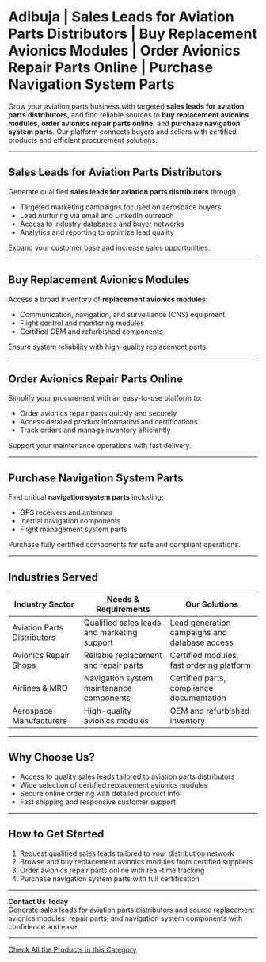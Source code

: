 # Adibuja | Sales Leads for Aviation Parts Distributors | Buy Replacement Avionics Modules | Order Avionics Repair Parts Online | Purchase Navigation System Parts

Grow your aviation parts business with targeted **sales leads for aviation parts distributors**, and find reliable sources to **buy replacement avionics modules**, **order avionics repair parts online**, and **purchase navigation system parts**. Our platform connects buyers and sellers with certified products and efficient procurement solutions.

---

## Sales Leads for Aviation Parts Distributors

Generate qualified **sales leads for aviation parts distributors** through:

- Targeted marketing campaigns focused on aerospace buyers  
- Lead nurturing via email and LinkedIn outreach  
- Access to industry databases and buyer networks  
- Analytics and reporting to optimize lead quality  

Expand your customer base and increase sales opportunities.

---

## Buy Replacement Avionics Modules

Access a broad inventory of **replacement avionics modules**:

- Communication, navigation, and surveillance (CNS) equipment  
- Flight control and monitoring modules  
- Certified OEM and refurbished components  

Ensure system reliability with high-quality replacement parts.

---

## Order Avionics Repair Parts Online

Simplify your procurement with an easy-to-use platform to:

- Order avionics repair parts quickly and securely  
- Access detailed product information and certifications  
- Track orders and manage inventory efficiently  

Support your maintenance operations with fast delivery.

---

## Purchase Navigation System Parts

Find critical **navigation system parts** including:

- GPS receivers and antennas  
- Inertial navigation components  
- Flight management system parts  

Purchase fully certified components for safe and compliant operations.

---

## Industries Served

| Industry Sector         | Needs & Requirements                          | Our Solutions                                  |
|-------------------------|-----------------------------------------------|------------------------------------------------|
| Aviation Parts Distributors | Qualified sales leads and marketing support   | Lead generation campaigns and database access   |
| Avionics Repair Shops   | Reliable replacement and repair parts          | Certified modules, fast ordering platform       |
| Airlines & MRO         | Navigation system maintenance components        | Certified parts, compliance documentation       |
| Aerospace Manufacturers | High-quality avionics modules                    | OEM and refurbished inventory                    |

---

## Why Choose Us?

- Access to quality sales leads tailored to aviation parts distributors  
- Wide selection of certified replacement avionics modules  
- Secure online ordering with detailed product info  
- Fast shipping and responsive customer support  

---

## How to Get Started

1. Request qualified sales leads tailored to your distribution network  
2. Browse and buy replacement avionics modules from certified suppliers  
3. Order avionics repair parts online with real-time tracking  
4. Purchase navigation system parts with full certification  

---

**Contact Us Today**  
Generate sales leads for aviation parts distributors and source replacement avionics modules, repair parts, and navigation system components with confidence and ease.

---
[Check All the Products in this Category](https://www.adibuja.com/categories/aviation-part)

